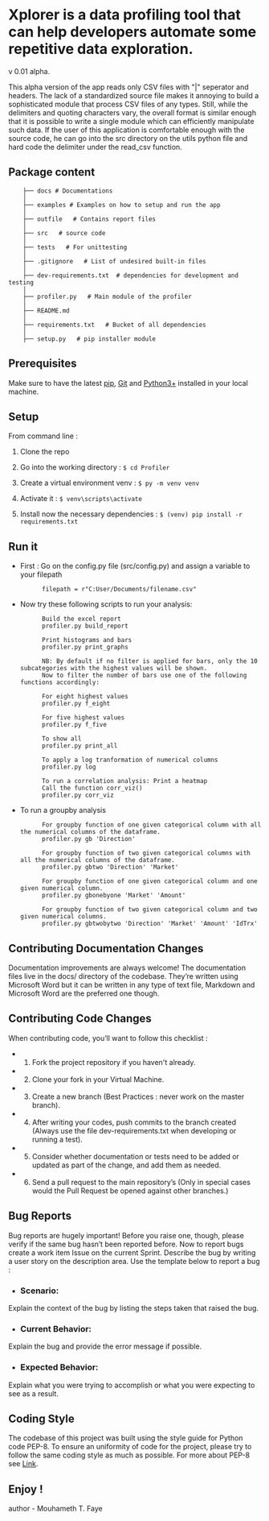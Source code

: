 # Xplorer is a data profiling tool that can help developers automate some repetitive data exploration. 
v 0.01 alpha.

This alpha version of the app reads only CSV files with "|" seperator and headers. 
The lack of a standardized source file makes it annoying to build a sophisticated module that process CSV files of any types. Still, while the delimiters and quoting characters vary, the overall format is similar enough that it is possible to write a single module which can efficiently manipulate such data. 
If the user of this application is comfortable enough with the source code, he can go into the src directory on the utils python file and hard code the delimiter under the read_csv function.


## Package content 

	
		├── docs # Documentations
		│
		├── examples # Examples on how to setup and run the app
		│  
		├── outfile   # Contains report files
		│  
		├── src   # source code
		│  
		├── tests   # For unittesting      
		│  
		├── .gitignore   # List of undesired built-in files
		│   
		├── dev-requirements.txt  # dependencies for development and testing
		│   
		├── profiler.py   # Main module of the profiler  
		│   
		├── README.md   
		│  
		├── requirements.txt   # Bucket of all dependencies
		│ 
		├── setup.py   # pip installer module



## Prerequisites 

Make sure to have the latest [pip](https://pip.pypa.io/en/stable/), [Git](https://git-scm.com/downloads) and [Python3+](https://www.python.org/downloads/) installed in your local machine. 


## Setup 


From command line :

1. Clone the repo 

2. Go into the working directory : ``` $ cd Profiler ```

3. Create a virtual environment venv :  ``` $ py -m venv venv ```

4. Activate it :  ``` $ venv\scripts\activate ```

5. Install now the necessary dependencies : ``` $ (venv) pip install -r requirements.txt ```
		
	     
## Run it 

- First : 
			Go on the config.py file (src/config.py) and assign a variable to your filepath

			filepath = r"C:User/Documents/filename.csv" 

- Now try these following scripts to run your analysis: 

			Build the excel report
			profiler.py build_report

			Print histograms and bars
		    profiler.py print_graphs

			NB: By default if no filter is applied for bars, only the 10 subcategories with the highest values will be shown.
			Now to filter the number of bars use one of the following functions accordingly: 
			
			For eight highest values  
			profiler.py f_eight

			For five highest values 
			profiler.py f_five

			To show all  
			profiler.py print_all 
			
			To apply a log tranformation of numerical columns
			profiler.py log

			To run a correlation analysis: Print a heatmap
			Call the function corr_viz()  
			profiler.py corr_viz


- To run a groupby analysis

			For groupby function of one given categorical column with all the numerical columns of the dataframe.
			profiler.py gb 'Direction'

			For groupby function of two given categorical columns with all the numerical columns of the dataframe.
			profiler.py gbtwo 'Direction' 'Market'

			For groupby function of one given categorical column and one given numerical column.
			profiler.py gbonebyone 'Market' 'Amount'

			For groupby function of two given categorical column and two given numerical columns.
			profiler.py gbtwobytwo 'Direction' 'Market' 'Amount' 'IdTrx'



## Contributing Documentation Changes

Documentation improvements are always welcome! The documentation files live in the docs/ directory of the codebase. They’re written using Microsoft Word but it can be written in any type of text file, Markdown and Microsoft Word are the preferred one though.


## Contributing Code Changes

When contributing code, you’ll want to follow this checklist :
- 1. Fork the project repository if you haven't already.
- 2. Clone your fork in your Virtual Machine.
- 3. Create a new branch (Best Practices : never work on the master branch).
- 4. After writing your codes, push commits to the branch created (Always use  the file dev-requirements.txt when developing or running a test).
- 5. Consider whether documentation or tests need to be added or updated as part of the change, and add them as needed.
- 6. Send a pull request to the main repository’s  (Only in special cases would the Pull Request be opened against other branches.)

## Bug Reports

Bug reports are hugely important! Before you raise one, though, please verify if the same bug hasn’t been reported before.
Now to report bugs create a work item  Issue on the current Sprint. Describe the bug by writing a user story on the description area.
Use the template below to report a bug :

- ### Scenario: 
Explain the context of the bug by listing the steps taken that raised the bug. 
- ### Current Behavior: 
Explain the bug and provide the error message if possible.
- ### Expected Behavior:
Explain what you were trying to accomplish or what you were expecting to see as a result. 


## Coding Style
The codebase of this project was built using the style guide for Python code PEP-8. To ensure an uniformity of code for the project, please try to follow the same coding style as much as possible. 
For more about PEP-8 see  [Link](https://www.python.org/dev/peps/pep-0008/).



## Enjoy ! 


author - Mouhameth T. Faye
